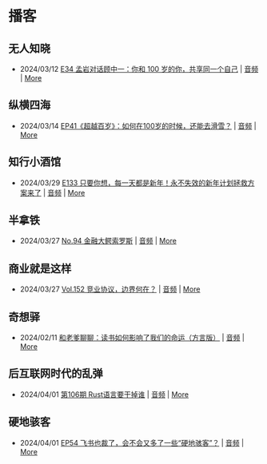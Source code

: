 # 播客

## 无人知晓
- 2024/03/12 [E34 孟岩对话顾中一：你和 100 岁的你，共享同一个自己](https://www.xiaoyuzhoufm.com/episode/65effcb5421188fe6adc9f41) | [音频](https://dts-api.xiaoyuzhoufm.com/track/611719d3cb0b82e1df0ad29e/65effcb5421188fe6adc9f41/media.xyzcdn.net/lmrDHW9ykqTLnzJhhyFDBFdUQ27Z.m4a) | [More](channels/%E6%97%A0%E4%BA%BA%E7%9F%A5%E6%99%93.md)

## 纵横四海
- 2024/03/14 [EP41《超越百岁》：如何在100岁的时候，还能去滑雪？](https://www.ximalaya.com/sound/714108095) | [音频](https://audio.xmcdn.com/storages/99b1-audiofreehighqps/0C/1E/GKwRIasJyJLLCM1d6gK3cBCP.m4a) | [More](channels/%E7%BA%B5%E6%A8%AA%E5%9B%9B%E6%B5%B7.md)

## 知行小酒馆
- 2024/03/29 [E133 只要你想，每一天都是新年！永不失效的新年计划拯救方案来了](https://www.xiaoyuzhoufm.com/episode/660653df2d9eae5d0ac52e3d) | [音频](https://dts-api.xiaoyuzhoufm.com/track/6013f9f58e2f7ee375cf4216/660653df2d9eae5d0ac52e3d/media.xyzcdn.net/lqV0jDunpyU9V1D1LJl54fiMwvgK.m4a) | [More](channels/%E7%9F%A5%E8%A1%8C%E5%B0%8F%E9%85%92%E9%A6%86.md)

## 半拿铁
- 2024/03/27 [No.94 金融大鳄索罗斯](https://www.ximalaya.com/sound/718171744) | [音频](https://dl.wavpub.com/item/227_31598423_6386.m4a) | [More](channels/%E5%8D%8A%E6%8B%BF%E9%93%81.md)

## 商业就是这样
- 2024/03/27 [Vol.152 竞业协议，边界何在？](https://www.ximalaya.com/sound/717679056) | [音频](https://audio.xmcdn.com/storages/85e3-audiofreehighqps/40/36/GKwRIRwJ2EdIAMhLCgK9aIRF-aacv2-48K.m4a) | [More](channels/%E5%95%86%E4%B8%9A%E5%B0%B1%E6%98%AF%E8%BF%99%E6%A0%B7.md)

## 奇想驿
- 2024/02/11 [和老爹聊聊：读书如何影响了我们的命运（方言版）](https://www.xiaoyuzhoufm.com/episode/65c839a90bef6c2074d27174) | [音频](https://dts-api.xiaoyuzhoufm.com/track/6034daea97755b8fc9c66480/65c839a90bef6c2074d27174/media.xyzcdn.net/ljFv7ZFgmiyNZuNiYLWTh8I-KQ6F.m4a) | [More](channels/%E5%A5%87%E6%83%B3%E9%A9%BF.md)

## 后互联网时代的乱弹
- 2024/04/01 [第106期 Rust语言要干掉谁](https://hosting.wavpub.cn/pie/ep106/) | [音频](https://tk.wavpub.com/WPDL_aKJmGEbuPTPVLczJEVUSUnUQYzGQJnvqMEnPSzwDhZTjQacrJvuECQhnBN-3d.mp3) | [More](channels/%E5%90%8E%E4%BA%92%E8%81%94%E7%BD%91%E6%97%B6%E4%BB%A3%E7%9A%84%E4%B9%B1%E5%BC%B9.md)

## 硬地骇客
- 2024/04/01 [EP54 飞书也裁了，会不会又多了一些“硬地骇客”？](https://www.xiaoyuzhoufm.com/episode/660ab0dd2d9eae5d0a6a167d) | [音频](https://dts-api.xiaoyuzhoufm.com/track/640ee2438be5d40013fe4a87/660ab0dd2d9eae5d0a6a167d/media.xyzcdn.net/lmZmAUwTjI1s11ZP9m47l-Ok2wP9.m4a) | [More](channels/%E7%A1%AC%E5%9C%B0%E9%AA%87%E5%AE%A2.md)

